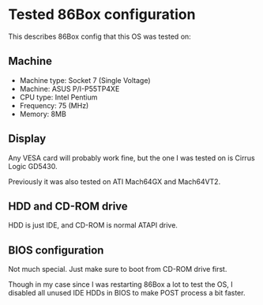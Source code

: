 # Tested 86Box configuration
This describes 86Box config that this OS was tested on:

## Machine
- Machine type: Socket 7 (Single Voltage)
- Machine: ASUS P/I-P55TP4XE
- CPU type: Intel Pentium
- Frequency: 75 (MHz)
- Memory: 8MB

## Display
Any VESA card will probably work fine, but the one I was tested on is Cirrus Logic GD5430.

Previously it was also tested on ATI Mach64GX and Mach64VT2.

## HDD and CD-ROM drive

HDD is just IDE, and CD-ROM is normal ATAPI drive.

## BIOS configuration

Not much special. Just make sure to boot from CD-ROM drive first.

Though in my case since I was restarting 86Box a lot to test the OS, I disabled all unused IDE HDDs in BIOS to make POST process a bit faster.
